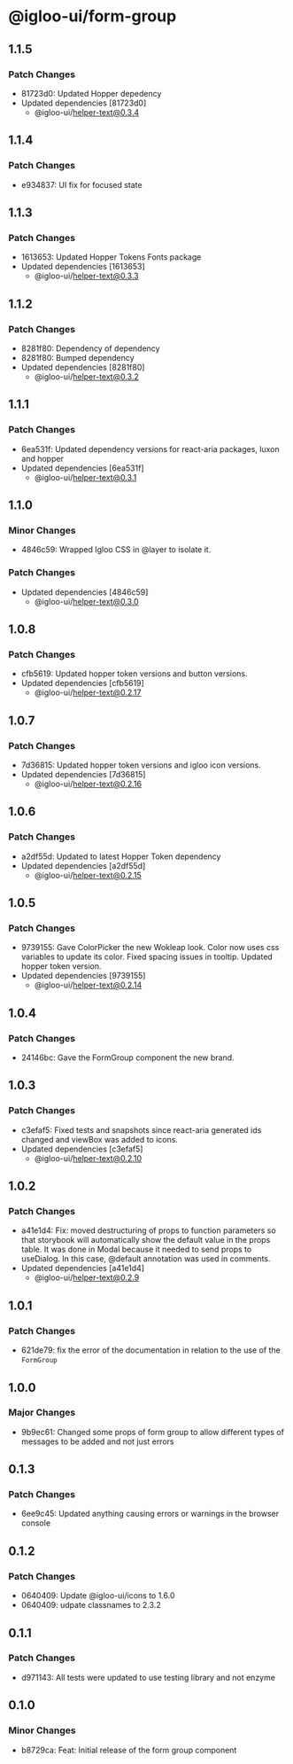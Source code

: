 # @igloo-ui/form-group

## 1.1.5

### Patch Changes

- 81723d0: Updated Hopper depedency
- Updated dependencies [81723d0]
  - @igloo-ui/helper-text@0.3.4

## 1.1.4

### Patch Changes

- e934837: UI fix for focused state

## 1.1.3

### Patch Changes

- 1613653: Updated Hopper Tokens Fonts package
- Updated dependencies [1613653]
  - @igloo-ui/helper-text@0.3.3

## 1.1.2

### Patch Changes

- 8281f80: Dependency of dependency
- 8281f80: Bumped dependency
- Updated dependencies [8281f80]
  - @igloo-ui/helper-text@0.3.2

## 1.1.1

### Patch Changes

- 6ea531f: Updated dependency versions for react-aria packages, luxon and hopper
- Updated dependencies [6ea531f]
  - @igloo-ui/helper-text@0.3.1

## 1.1.0

### Minor Changes

- 4846c59: Wrapped Igloo CSS in @layer to isolate it.

### Patch Changes

- Updated dependencies [4846c59]
  - @igloo-ui/helper-text@0.3.0

## 1.0.8

### Patch Changes

- cfb5619: Updated hopper token versions and button versions.
- Updated dependencies [cfb5619]
  - @igloo-ui/helper-text@0.2.17

## 1.0.7

### Patch Changes

- 7d36815: Updated hopper token versions and igloo icon versions.
- Updated dependencies [7d36815]
  - @igloo-ui/helper-text@0.2.16

## 1.0.6

### Patch Changes

- a2df55d: Updated to latest Hopper Token dependency
- Updated dependencies [a2df55d]
  - @igloo-ui/helper-text@0.2.15

## 1.0.5

### Patch Changes

- 9739155: Gave ColorPicker the new Wokleap look. Color now uses css variables to update its color. Fixed spacing issues in tooltip. Updated hopper token version.
- Updated dependencies [9739155]
  - @igloo-ui/helper-text@0.2.14

## 1.0.4

### Patch Changes

- 24146bc: Gave the FormGroup component the new brand.

## 1.0.3

### Patch Changes

- c3efaf5: Fixed tests and snapshots since react-aria generated ids changed and viewBox was added to icons.
- Updated dependencies [c3efaf5]
  - @igloo-ui/helper-text@0.2.10

## 1.0.2

### Patch Changes

- a41e1d4: Fix: moved destructuring of props to function parameters so that storybook will automatically show the default value in the props table. It was done in Modal because it needed to send props to useDialog. In this case, @default annotation was used in comments.
- Updated dependencies [a41e1d4]
  - @igloo-ui/helper-text@0.2.9

## 1.0.1

### Patch Changes

- 621de79: fix the error of the documentation in relation to the use of the `FormGroup`

## 1.0.0

### Major Changes

- 9b9ec61: Changed some props of form group to allow different types of messages to be added and not just errors

## 0.1.3

### Patch Changes

- 6ee9c45: Updated anything causing errors or warnings in the browser console

## 0.1.2

### Patch Changes

- 0640409: Update @igloo-ui/icons to 1.6.0
- 0640409: udpate classnames to 2.3.2

## 0.1.1

### Patch Changes

- d971143: All tests were updated to use testing library and not enzyme

## 0.1.0

### Minor Changes

- b8729ca: Feat: Initial release of the form group component
